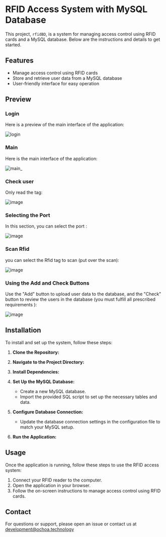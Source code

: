 # RFID Access System with MySQL Database

This project, `rfidBD`, is a system for managing access control using RFID cards and a MySQL database. Below are the instructions and details to get started.

## Features
- Manage access control using RFID cards
- Store and retrieve user data from a MySQL database
- User-friendly interface for easy operation

## Preview

### Login 

Here is a preview of the main interface of the application:

![login](https://github.com/Kechuuu/rfidBD/assets/117384007/9ced11dd-0225-4906-8730-ea53423443a1)

### Main

Here is the main interface of the application:

![main_](https://github.com/Kechuuu/rfidBD/assets/117384007/f89dd05e-5671-4dcb-831f-0ad77e6bc072)

###  Check user

Only read the tag:

![image](https://github.com/Kechuuu/rfidBD/assets/117384007/07b30b67-5c4c-4a38-9de2-3541d174c9b8)

### Selecting the Port 

In this section, you can select the port :

![image](https://github.com/Kechuuu/rfidBD/assets/117384007/f5de5ae7-a1b3-4da9-9d9e-f584f1079ab6)

### Scan Rfid

you can select the Rfid tag to scan (put over the scan):

![image](https://github.com/Kechuuu/rfidBD/assets/117384007/1345a6b8-ef19-4a6f-9b6c-9d85210c8502)

### Using the Add and Check Buttons

Use the "Add" button to upload user data to the database, and the "Check" button to review the users in the database (you must fulfill all prescribed requirements ):

![image](https://github.com/Kechuuu/rfidBD/assets/117384007/86286247-a90c-4038-8222-c2460cc5f19d)

## Installation

To install and set up the system, follow these steps:

1. **Clone the Repository:**

 

2. **Navigate to the Project Directory:**



3. **Install Dependencies:**


4. **Set Up the MySQL Database:**

    - Create a new MySQL database.
    - Import the provided SQL script to set up the necessary tables and data.

5. **Configure Database Connection:**

    - Update the database connection settings in the configuration file to match your MySQL setup.

6. **Run the Application:**


## Usage

Once the application is running, follow these steps to use the RFID access system:

1. Connect your RFID reader to the computer.
2. Open the application in your browser.
3. Follow the on-screen instructions to manage access control using RFID cards.


## Contact

For questions or support, please open an issue or contact us at development@ochoa.technology

